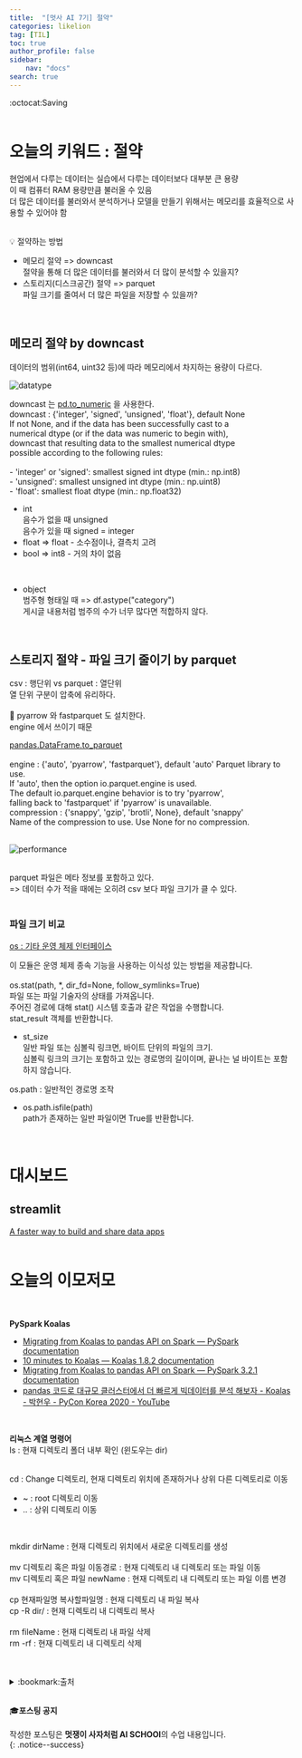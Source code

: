 ```yaml
---
title:  "[멋사 AI 7기] 절약"
categories: likelion
tag: [TIL]
toc: true
author_profile: false
sidebar:
    nav: "docs"
search: true
---
```


:octocat:Saving<br>
<br>

# 오늘의 키워드 : 절약

현업에서 다루는 데이터는 실습에서 다루는 데이터보다 대부분 큰 용량<br>
이 때 컴퓨터 RAM 용량만큼 불러올 수 있음<br>
더 많은 데이터를 불러와서 분석하거나 모델을 만들기 위해서는 메모리를 효율적으로 사용할 수 있어야 함<br>
<br>

:bulb: 절약하는 방법
- 메모리 절약 => downcast<br>
절약을 통해 더 많은 데이터를 불러와서 더 많이 분석할 수 있을지?<br>
- 스토리지(디스크공간) 절약 => parquet<br>
파일 크기를 줄여서 더 많은 파일을 저장할 수 있을까?<br>
<br>

## 메모리 절약 by downcast

데이터의 범위(int64, uint32 등)에 따라 메모리에서 차지하는 용량이 다르다.<br>

![datatype](../../images/2022-10-17-saving/datatype.png)

downcast 는 [pd.to_numeric](https://pandas.pydata.org/docs/reference/api/pandas.to_numeric.html) 을 사용한다.<br>
downcast : {'integer', 'signed', 'unsigned', 'float'}, default None<br>
    If not None, and if the data has been successfully cast to a<br>
    numerical dtype (or if the data was numeric to begin with),<br>
    downcast that resulting data to the smallest numerical dtype<br>
    possible according to the following rules:<br>
    <br>
    - 'integer' or 'signed': smallest signed int dtype (min.: np.int8)<br>
    - 'unsigned': smallest unsigned int dtype (min.: np.uint8)<br>
    - 'float': smallest float dtype (min.: np.float32)<br>

- int<br>
음수가 없을 때 unsigned<br>
음수가 있을 때 signed = integer<br>
- float => float - 소수점이나, 결측치 고려
- bool => int8 - 거의 차이 없음
<br>

- object <br>
범주형 형태일 때 => df.astype("category")<br>
게시글 내용처럼 범주의 수가 너무 많다면 적합하지 않다.<br>
<br>

## 스토리지 절약 - 파일 크기 줄이기 by parquet

csv : 행단위 vs parquet : 열단위<br>
열 단위 구분이 압축에 유리하다.<br>
<br>
:pushpin: pyarrow 와 fastparquet 도 설치한다.<br>
engine 에서 쓰이기 때문<br>

[pandas.DataFrame.to_parquet](https://pandas.pydata.org/pandas-docs/version/1.1/reference/api/pandas.DataFrame.to_parquet.html)<br>
<br>
engine : {'auto', 'pyarrow', 'fastparquet'}, default 'auto' Parquet library to use.<br>
    If 'auto', then the option io.parquet.engine is used.<br>
    The default io.parquet.engine behavior is to try 'pyarrow',<br>
    falling back to 'fastparquet' if 'pyarrow' is unavailable.<br>
compression : {'snappy', 'gzip', 'brotli', None}, default 'snappy'<br>
    Name of the compression to use. Use None for no compression.<br>
<br>

![performance](../../images/2022-10-17-saving/parquet_performance.png)

<br>
parquet 파일은 메타 정보를 포함하고 있다.<br>
=> 데이터 수가 적을 때에는 오히려 csv 보다 파일 크기가 클 수 있다.<br>
<br>

### 파일 크기 비교

[os : 기타 운영 체제 인터페이스](https://docs.python.org/ko/3/library/os.html#module-os)

이 모듈은 운영 체제 종속 기능을 사용하는 이식성 있는 방법을 제공합니다.<br>
<br>
os.stat(path, *, dir_fd=None, follow_symlinks=True)<br>
파일 또는 파일 기술자의 상태를 가져옵니다. <br>
주어진 경로에 대해 stat() 시스템 호출과 같은 작업을 수행합니다.<br>
stat_result 객체를 반환합니다.<br>

- st_size<br>
일반 파일 또는 심볼릭 링크면, 바이트 단위의 파일의 크기. <br>
심볼릭 링크의 크기는 포함하고 있는 경로명의 길이이며, 끝나는 널 바이트는 포함하지 않습니다.<br>

os.path : 일반적인 경로명 조작<br>
- os.path.isfile(path)<br>
path가 존재하는 일반 파일이면 True를 반환합니다.<br>
<br>

# 대시보드

## streamlit

[A faster way to build and share data apps](https://streamlit.io/)<br>
<br>

# 오늘의 이모저모
<br>

**PySpark Koalas**<br>
- [Migrating from Koalas to pandas API on Spark — PySpark documentation](https://spark.apache.org/docs/latest/api/python/migration_guide/koalas_to_pyspark.html#)
- [10 minutes to Koalas — Koalas 1.8.2 documentation](https://koalas.readthedocs.io/en/latest/getting_started/10min.html)
- [Migrating from Koalas to pandas API on Spark — PySpark 3.2.1 documentation](https://spark.apache.org/docs/latest/api/python/migration_guide/koalas_to_pyspark.html#)
- [pandas 코드로 대규모 클러스터에서 더 빠르게 빅데이터를 분석 해보자 - Koalas - 박현우 - PyCon Korea 2020 - YouTube](https://www.youtube.com/watch?v=Y9kdUq_qIa8)
<br>

**리눅스 계열 명령어**<br>
ls : 현재 디렉토리 폴더 내부 확인 (윈도우는 dir)<br>
<br>

cd : Change 디렉토리, 현재 디렉토리 위치에 존재하거나 상위 다른 디렉토리로 이동<br>
- ~ : root 디렉토리 이동<br>
- .. : 상위 디렉토리 이동<br>
<br>

mkdir dirName : 현재 디렉토리 위치에서 새로운 디렉토리를 생성<br>
<br>
mv 디렉토리 혹은 파일 이동경로 : 현재 디렉토리 내 디렉토리 또는 파일 이동<br>
mv 디렉토리 혹은 파일 newName : 현재 디렉토리 내 디렉토리 또는 파일 이름 변경<br>
<br>
cp 현재파일명 복사할파일명 : 현재 디렉토리 내 파일 복사<br>
cp -R dir/ : 현재 디렉토리 내 디렉토리 복사<br>
<br>
rm fileName : 현재 디렉토리 내 파일 삭제<br>
rm -rf : 현재 디렉토리 내 디렉토리 삭제<br>
<br>
<br>

<details>
<summary>:bookmark:출처</summary>

- Data type<br>
https://github.com/rougier/numpy-tutorial#quick-references<br>
- pd.to_numeric<br>
https://pandas.pydata.org/docs/reference/api/pandas.to_numeric.html<br>
- pandas.DataFrame.to_parquet<br>
https://builtin.com/data-science/numpy-random-seed<br>
- Parquet read performance<br>
https://wesmckinney.com/blog/python-parquet-update/<br>
- os<br>
https://docs.python.org/ko/3/library/os.html#module-os<br>
- streamlit<br>
https://streamlit.io/<br>
- PySpark Koalas<br>
https://spark.apache.org/docs/latest/api/python/migration_guide/koalas_to_pyspark.html#<br>
https://koalas.readthedocs.io/en/latest/getting_started/10min.html<br>
https://spark.apache.org/docs/latest/api/python/migration_guide/koalas_to_pyspark.html#<br>
https://www.youtube.com/watch?v=Y9kdUq_qIa8<br>
</details>
<br>


:mortar_board:**포스팅 공지** <br><br>
작성한 포스팅은 **멋쟁이 사자처럼 AI SCHOOl**의 수업 내용입니다.<br>
{: .notice--success}


